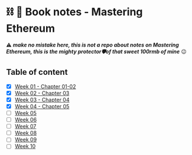 # ⛓ 📝 Book notes - Mastering Ethereum

⚠️ ***make no mistake here, this is not a repo about notes on Mastering Ethereum, this is the mighty protector🛡of that sweet 100rmb of mine*** 😉

## Table of content
- [X] [Week 01 - Chapter 01-02](./week_01.md)
- [X] [Week 02 - Chapter 03](./week_02.md)
- [X] [Week 03 - Chapter 04](./week_03.md)
- [X] [Week 04 - Chapter 05](./week_04.md)
- [ ] [Week 05](./week_05.md)
- [ ] [Week 06](./week_06.md)
- [ ] [Week 07](./week_07.md)
- [ ] [Week 08](./week_08.md)
- [ ] [Week 09](./week_09.md)
- [ ] [Week 10](./week_10.md)
